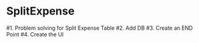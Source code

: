 # SplitExpense

#1. Problem solving for Split Expense Table
#2. Add DB 
#3. Create an END Point
#4. Create the UI
